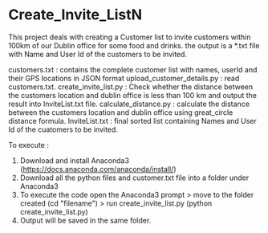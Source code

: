 # Create_Invite_ListN
This project deals with creating a Customer list to invite customers within 100km of our Dublin office for some food and drinks. the output is a *.txt file with Name and User Id of the customers to be invited.

customers.txt : contains the complete customer list with names, userId and their GPS locations in JSON format
upload_customer_details.py : read customers.txt.
create_invite_list.py : Check whether the  distance between the customers location and dublin office is less than 100 km and output the result into InviteList.txt file.
calculate_distance.py : calculate the distance between the customers location and dublin office using great_circle distance formula.
InviteList.txt : final sorted list containing Names and User Id of the cuatomers to be invited.

To execute : 
1. Download and install Anaconda3 (https://docs.anaconda.com/anaconda/install/) 
2. Download all the python files and customer.txt file into a folder under Anaconda3 
3. To execute the code open the Anaconda3 prompt > move to the folder created (cd "filename") > run create_invite_list.py (python create_invite_list.py)
4. Output will be saved in the same folder.
